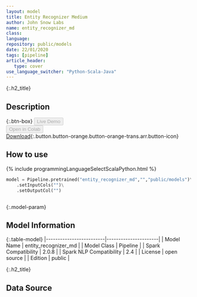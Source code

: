 ```yaml
---
layout: model
title: Entity Recognizer Medium
author: John Snow Labs
name: entity_recognizer_md
class: 
language: 
repository: public/models
date: 22/01/2020
tags: [pipeline]
article_header:
   type: cover
use_language_switcher: "Python-Scala-Java"
---
```


{:.h2_title}
## Description 




{:.btn-box}
<button class="button button-orange" disabled>Live Demo</button><br/><button class="button button-orange" disabled>Open in Colab</button><br/>[Download](https://s3.amazonaws.com/auxdata.johnsnowlabs.com/public/models/entity_recognizer_md_it_2.0.8_2.4_1579722834033.zip){:.button.button-orange.button-orange-trans.arr.button-icon}<br/>

## How to use 
<div class="tabs-box" markdown="1">

{% include programmingLanguageSelectScalaPython.html %}

```python
model = Pipeline.pretrained("entity_recognizer_md","","public/models")\
	.setInputCols("")\
	.setOutputCol("")
```

```scala

```
</div>



{:.model-param}
## Model Information

{:.table-model}
|-------------------------|----------------------|
| Model Name              | entity_recognizer_md |
| Model Class             | Pipeline             |
| Spark Compatibility     | 2.0.8                |
| Spark NLP Compatibility | 2.4                  |
| License                 | open source          |
| Edition                 | public               |




{:.h2_title}
## Data Source


